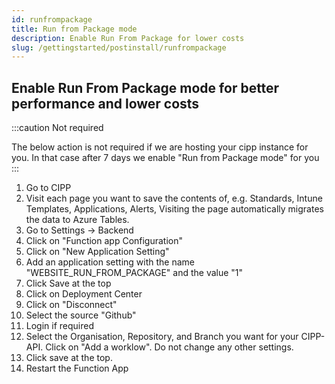 ```yaml
---
id: runfrompackage
title: Run from Package mode
description: Enable Run From Package for lower costs
slug: /gettingstarted/postinstall/runfrompackage
---
```


## Enable Run From Package mode for better performance and lower costs

:::caution Not required

The below action is not required if we are hosting your cipp instance for you. In that case after 7 days we enable "Run from Package mode" for you
:::

1. Go to CIPP
1. Visit each page you want to save the contents of, e.g. Standards, Intune Templates, Applications, Alerts, Visiting the page automatically migrates the data to Azure Tables.
1. Go to Settings -> Backend
1. Click on "Function app Configuration"
1. Click on "New Application Setting"
1. Add an application setting with the name "WEBSITE_RUN_FROM_PACKAGE" and the value "1"
1. Click Save at the top
1. Click on Deployment Center
1. Click on "Disconnect"
1. Select the source "Github"
1. Login if required
1. Select the Organisation, Repository, and Branch you want for your CIPP-API. Click on "Add a worklow". Do not change any other settings.
1. Click save at the top.
1. Restart the Function App

